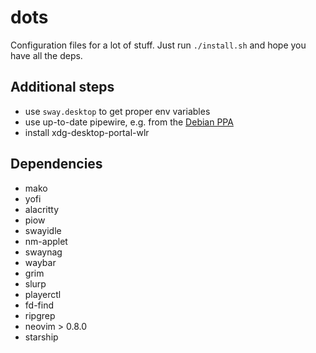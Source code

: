 # dots

Configuration files for a lot of stuff. Just run `./install.sh` and hope you have all the deps.

## Additional steps

* use `sway.desktop` to get proper env variables
* use up-to-date pipewire, e.g. from the [Debian PPA]
* install xdg-desktop-portal-wlr

## Dependencies

* mako
* yofi
* alacritty
* piow
* swayidle
* nm-applet
* swaynag
* waybar
* grim
* slurp
* playerctl
* fd-find
* ripgrep
* neovim > 0.8.0
* starship

[Debian PPA]: https://pipewire-debian.github.io/pipewire-debian/

